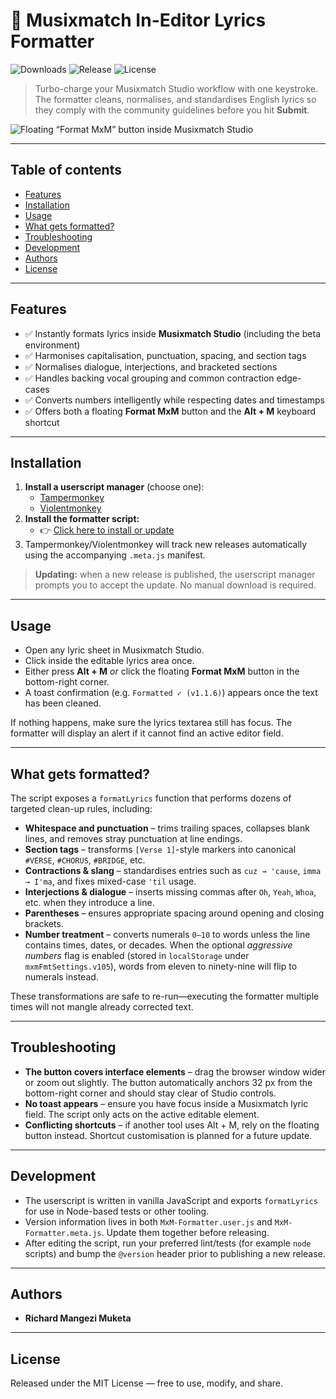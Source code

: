 # 🎵 Musixmatch In-Editor Lyrics Formatter

![Downloads](https://img.shields.io/github/downloads/AshtonLG3/Musixmatch-In-Editor-Lyrics-Formatter/total.svg)
![Release](https://img.shields.io/github/v/release/AshtonLG3/Musixmatch-In-Editor-Lyrics-Formatter)
![License](https://img.shields.io/github/license/AshtonLG3/Musixmatch-In-Editor-Lyrics-Formatter)

> Turbo-charge your Musixmatch Studio workflow with one keystroke. The formatter cleans, normalises, and standardises English lyrics so they comply with the community guidelines before you hit **Submit**.

![Floating “Format MxM” button inside Musixmatch Studio](img/formatter-ui.png)

---

## Table of contents
- [Features](#features)
- [Installation](#installation)
- [Usage](#usage)
- [What gets formatted?](#what-gets-formatted)
- [Troubleshooting](#troubleshooting)
- [Development](#development)
- [Authors](#authors)
- [License](#license)

---

## Features
- ✅ Instantly formats lyrics inside **Musixmatch Studio** (including the beta environment)
- ✅ Harmonises capitalisation, punctuation, spacing, and section tags
- ✅ Normalises dialogue, interjections, and bracketed sections
- ✅ Handles backing vocal grouping and common contraction edge-cases
- ✅ Converts numbers intelligently while respecting dates and timestamps
- ✅ Offers both a floating **Format MxM** button and the **Alt&nbsp;+&nbsp;M** keyboard shortcut

---

## Installation
1. **Install a userscript manager** (choose one):
   - [Tampermonkey](https://tampermonkey.net/)
   - [Violentmonkey](https://violentmonkey.github.io/)
2. **Install the formatter script:**
   - 👉 [Click here to install or update](https://github.com/AshtonLG3/Musixmatch-In-Editor-Lyrics-Formatter/raw/main/MxM-Formatter.user.js)
3. Tampermonkey/Violentmonkey will track new releases automatically using the accompanying `.meta.js` manifest.

> **Updating:** when a new release is published, the userscript manager prompts you to accept the update. No manual download is required.

---

## Usage
- Open any lyric sheet in Musixmatch Studio.
- Click inside the editable lyrics area once.
- Either press **Alt&nbsp;+&nbsp;M** *or* click the floating **Format MxM** button in the bottom-right corner.
- A toast confirmation (e.g. `Formatted ✓ (v1.1.6)`) appears once the text has been cleaned.

If nothing happens, make sure the lyrics textarea still has focus. The formatter will display an alert if it cannot find an active editor field.

---

## What gets formatted?
The script exposes a `formatLyrics` function that performs dozens of targeted clean-up rules, including:

- **Whitespace and punctuation** – trims trailing spaces, collapses blank lines, and removes stray punctuation at line endings.
- **Section tags** – transforms `[Verse 1]`-style markers into canonical `#VERSE`, `#CHORUS`, `#BRIDGE`, etc.
- **Contractions & slang** – standardises entries such as `cuz → 'cause`, `imma → I'ma`, and fixes mixed-case `'til` usage.
- **Interjections & dialogue** – inserts missing commas after `Oh`, `Yeah`, `Whoa`, etc. when they introduce a line.
- **Parentheses** – ensures appropriate spacing around opening and closing brackets.
- **Number treatment** – converts numerals `0–10` to words unless the line contains times, dates, or decades. When the optional *aggressive numbers* flag is enabled (stored in `localStorage` under `mxmFmtSettings.v105`), words from eleven to ninety-nine will flip to numerals instead.

These transformations are safe to re-run—executing the formatter multiple times will not mangle already corrected text.

---

## Troubleshooting
- **The button covers interface elements** – drag the browser window wider or zoom out slightly. The button automatically anchors 32&nbsp;px from the bottom-right corner and should stay clear of Studio controls.
- **No toast appears** – ensure you have focus inside a Musixmatch lyric field. The script only acts on the active editable element.
- **Conflicting shortcuts** – if another tool uses Alt&nbsp;+&nbsp;M, rely on the floating button instead. Shortcut customisation is planned for a future update.

---

## Development
- The userscript is written in vanilla JavaScript and exports `formatLyrics` for use in Node-based tests or other tooling.
- Version information lives in both `MxM-Formatter.user.js` and `MxM-Formatter.meta.js`. Update them together before releasing.
- After editing the script, run your preferred lint/tests (for example `node` scripts) and bump the `@version` header prior to publishing a new release.

---

## Authors
- **Richard Mangezi Muketa**

---

## License
Released under the MIT License — free to use, modify, and share.
